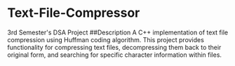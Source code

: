 # Text-File-Compressor
3rd Semester's DSA Project
##Description
A C++ implementation of text file compression using Huffman coding algorithm. This project provides functionality for compressing text files, decompressing them back to their original form, and searching for specific character information within files.
